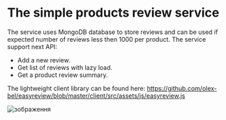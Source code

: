 # The simple products review service
The service uses MongoDB database to store reviews and can be used if expected number of reviews less then 1000 per product.
The service support next API:
- Add a new review.
- Get list of reviews with lazy load.
- Get a product review summary.

The lightweight client library can be found here: https://github.com/olex-bel/easyreview/blob/master/client/src/assets/js/easyreview.js

![зображення](https://user-images.githubusercontent.com/862444/133931752-6e638e90-d249-4ed7-b239-61bb3223084c.png)
